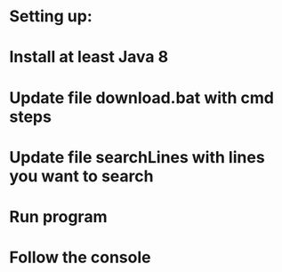 # Setting up:
#
# Install at least Java 8
# Update file download.bat with cmd steps
# Update file searchLines with lines you want to search
# Run program
# Follow the console
